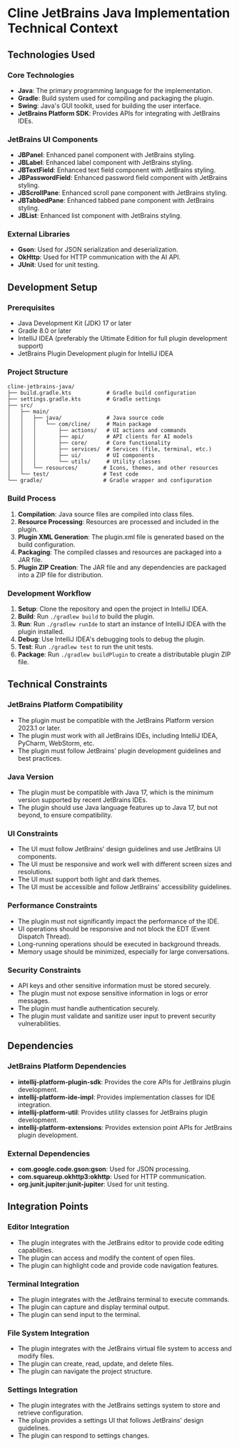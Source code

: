 # Cline JetBrains Java Implementation Technical Context

## Technologies Used

### Core Technologies
- **Java**: The primary programming language for the implementation.
- **Gradle**: Build system used for compiling and packaging the plugin.
- **Swing**: Java's GUI toolkit, used for building the user interface.
- **JetBrains Platform SDK**: Provides APIs for integrating with JetBrains IDEs.

### JetBrains UI Components
- **JBPanel**: Enhanced panel component with JetBrains styling.
- **JBLabel**: Enhanced label component with JetBrains styling.
- **JBTextField**: Enhanced text field component with JetBrains styling.
- **JBPasswordField**: Enhanced password field component with JetBrains styling.
- **JBScrollPane**: Enhanced scroll pane component with JetBrains styling.
- **JBTabbedPane**: Enhanced tabbed pane component with JetBrains styling.
- **JBList**: Enhanced list component with JetBrains styling.

### External Libraries
- **Gson**: Used for JSON serialization and deserialization.
- **OkHttp**: Used for HTTP communication with the AI API.
- **JUnit**: Used for unit testing.

## Development Setup

### Prerequisites
- Java Development Kit (JDK) 17 or later
- Gradle 8.0 or later
- IntelliJ IDEA (preferably the Ultimate Edition for full plugin development support)
- JetBrains Plugin Development plugin for IntelliJ IDEA

### Project Structure
```
cline-jetbrains-java/
├── build.gradle.kts           # Gradle build configuration
├── settings.gradle.kts        # Gradle settings
├── src/
│   ├── main/
│   │   ├── java/              # Java source code
│   │   │   └── com/cline/     # Main package
│   │   │       ├── actions/   # UI actions and commands
│   │   │       ├── api/       # API clients for AI models
│   │   │       ├── core/      # Core functionality
│   │   │       ├── services/  # Services (file, terminal, etc.)
│   │   │       ├── ui/        # UI components
│   │   │       └── utils/     # Utility classes
│   │   └── resources/        # Icons, themes, and other resources
│   └── test/                 # Test code
└── gradle/                   # Gradle wrapper and configuration
```

### Build Process
1. **Compilation**: Java source files are compiled into class files.
2. **Resource Processing**: Resources are processed and included in the plugin.
3. **Plugin XML Generation**: The plugin.xml file is generated based on the build configuration.
4. **Packaging**: The compiled classes and resources are packaged into a JAR file.
5. **Plugin ZIP Creation**: The JAR file and any dependencies are packaged into a ZIP file for distribution.

### Development Workflow
1. **Setup**: Clone the repository and open the project in IntelliJ IDEA.
2. **Build**: Run `./gradlew build` to build the plugin.
3. **Run**: Run `./gradlew runIde` to start an instance of IntelliJ IDEA with the plugin installed.
4. **Debug**: Use IntelliJ IDEA's debugging tools to debug the plugin.
5. **Test**: Run `./gradlew test` to run the unit tests.
6. **Package**: Run `./gradlew buildPlugin` to create a distributable plugin ZIP file.

## Technical Constraints

### JetBrains Platform Compatibility
- The plugin must be compatible with the JetBrains Platform version 2023.1 or later.
- The plugin must work with all JetBrains IDEs, including IntelliJ IDEA, PyCharm, WebStorm, etc.
- The plugin must follow JetBrains' plugin development guidelines and best practices.

### Java Version
- The plugin must be compatible with Java 17, which is the minimum version supported by recent JetBrains IDEs.
- The plugin should use Java language features up to Java 17, but not beyond, to ensure compatibility.

### UI Constraints
- The UI must follow JetBrains' design guidelines and use JetBrains UI components.
- The UI must be responsive and work well with different screen sizes and resolutions.
- The UI must support both light and dark themes.
- The UI must be accessible and follow JetBrains' accessibility guidelines.

### Performance Constraints
- The plugin must not significantly impact the performance of the IDE.
- UI operations should be responsive and not block the EDT (Event Dispatch Thread).
- Long-running operations should be executed in background threads.
- Memory usage should be minimized, especially for large conversations.

### Security Constraints
- API keys and other sensitive information must be stored securely.
- The plugin must not expose sensitive information in logs or error messages.
- The plugin must handle authentication securely.
- The plugin must validate and sanitize user input to prevent security vulnerabilities.

## Dependencies

### JetBrains Platform Dependencies
- **intellij-platform-plugin-sdk**: Provides the core APIs for JetBrains plugin development.
- **intellij-platform-ide-impl**: Provides implementation classes for IDE integration.
- **intellij-platform-util**: Provides utility classes for JetBrains plugin development.
- **intellij-platform-extensions**: Provides extension point APIs for JetBrains plugin development.

### External Dependencies
- **com.google.code.gson:gson**: Used for JSON processing.
- **com.squareup.okhttp3:okhttp**: Used for HTTP communication.
- **org.junit.jupiter:junit-jupiter**: Used for unit testing.

## Integration Points

### Editor Integration
- The plugin integrates with the JetBrains editor to provide code editing capabilities.
- The plugin can access and modify the content of open files.
- The plugin can highlight code and provide code navigation features.

### Terminal Integration
- The plugin integrates with the JetBrains terminal to execute commands.
- The plugin can capture and display terminal output.
- The plugin can send input to the terminal.

### File System Integration
- The plugin integrates with the JetBrains virtual file system to access and modify files.
- The plugin can create, read, update, and delete files.
- The plugin can navigate the project structure.

### Settings Integration
- The plugin integrates with the JetBrains settings system to store and retrieve configuration.
- The plugin provides a settings UI that follows JetBrains' design guidelines.
- The plugin can respond to settings changes.